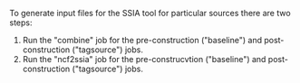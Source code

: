 To generate input files for the SSIA tool for particular sources there are two steps:

1. Run the "combine" job for the pre-construction ("baseline") and post-construction ("tagsource") jobs.
2. Run the "ncf2ssia" job for the pre-construcvtion ("baseline") and post-construction ("tagsource") jobs.

